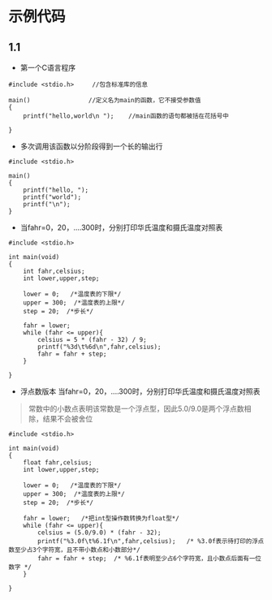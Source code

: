 # 示例代码  
## 1.1  
* 第一个C语言程序  
```
#include <stdio.h>     //包含标准库的信息

main()                //定义名为main的函数，它不接受参数值
{
	printf("hello,world\n ");    //main函数的语句都被括在花括号中 
	
}
```  

* 多次调用该函数以分阶段得到一个长的输出行  
```
#include <stdio.h>

main()
{
	printf("hello, ");
	printf("world");
	printf("\n");
}
```

* 当fahr=0，20，....300时，分别打印华氏温度和摄氏温度对照表

```
#include <stdio.h>

int main(void)
{
    int fahr,celsius;
    int lower,upper,step;

    lower = 0;   /*温度表的下限*/
    upper = 300;  /*温度表的上限*/
    step = 20;  /*步长*/

    fahr = lower;
    while (fahr <= upper){
        celsius = 5 * (fahr - 32) / 9;
        printf("%3d\t%6d\n",fahr,celsius);
        fahr = fahr + step;
    }

}
```

* 浮点数版本  当fahr=0，20，....300时，分别打印华氏温度和摄氏温度对照表  
> 常数中的小数点表明该常数是一个浮点型，因此5.0/9.0是两个浮点数相除，结果不会被舍位
    
```
#include <stdio.h>

int main(void)
{
    float fahr,celsius;
    int lower,upper,step;

    lower = 0;   /*温度表的下限*/
    upper = 300;  /*温度表的上限*/
    step = 20;  /*步长*/

    fahr = lower;   /*把int型操作数转换为float型*/
    while (fahr <= upper){
        celsius = (5.0/9.0) * (fahr - 32);
        printf("%3.0f\t%6.1f\n",fahr,celsius);   /* %3.0f表示待打印的浮点数至少占3个字符宽，且不带小数点和小数部分*/
        fahr = fahr + step;  /* %6.1f表明至少占6个字符宽，且小数点后面有一位数字 */
    }

}
```
